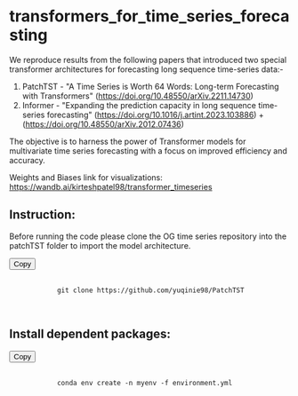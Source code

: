 # transformers_for_time_series_forecasting

We reproduce results from the following papers that introduced two special transformer architectures for forecasting long sequence time-series data:- 

1) PatchTST - "A Time Series is Worth 64 Words: Long-term Forecasting with Transformers" (https://doi.org/10.48550/arXiv.2211.14730)
2) Informer - "Expanding the prediction capacity in long sequence time-series forecasting" (https://doi.org/10.1016/j.artint.2023.103886) + (https://doi.org/10.48550/arXiv.2012.07436)

The objective is to harness the power of Transformer models for multivariate time series forecasting with a focus on improved efficiency and accuracy.

Weights and Biases link for visualizations:
https://wandb.ai/kirteshpatel98/transformer_timeseries

## Instruction:
Before running the code please clone the OG time series repository into the patchTST folder to import the model architecture.
<div class="code-snippet">
    <button class="copy-button" onclick="copyCode(this)">Copy</button>
    <pre>
        <code>
            git clone https://github.com/yuqinie98/PatchTST
        </code>
    </pre>
</div>

## Install dependent packages:
<div class="code-snippet">
    <button class="copy-button" onclick="copyCode(this)">Copy</button>
    <pre>
        <code>
            conda env create -n myenv -f environment.yml
        </code>
    </pre>
</div>



